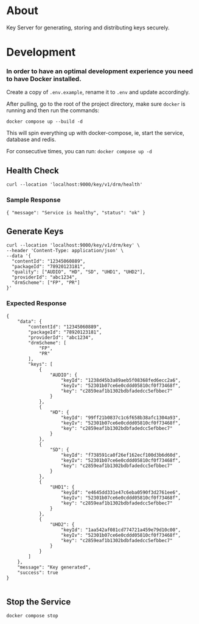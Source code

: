 # About
Key Server for generating, storing and distributing keys securely.


# Development
### In order to have an optimal development experience you need to have Docker installed.
Create a copy of `.env.example`, rename it to `.env` and update accordingly.

After pulling, go to the root of the project directory, make sure `docker`
is running and then run the commands:
```
docker compose up --build -d
```
This will spin everything up with docker-compose, ie, start the service, database and redis.

For consecutive times, you can run:
`docker compose up -d`


## Health Check

`curl --location 'localhost:9000/key/v1/drm/health'`

### Sample Response
`{
"message": "Service is healthy",
"status": "ok"
}`

## Generate Keys

```
curl --location 'localhost:9000/key/v1/drm/key' \
--header 'Content-Type: application/json' \
--data '{
  "contentId": "12345060889",
  "packageId": "78920123181",
  "quality": ["AUDIO", "HD", "SD", "UHD1", "UHD2"],
  "providerId": "abc1234",
  "drmScheme": ["FP", "PR"]
}'
```

### Expected Response

```
{
    "data": {
        "contentId": "12345060889",
        "packageId": "78920123181",
        "providerId": "abc1234",
        "drmScheme": [
            "FP",
            "PR"
        ],
        "keys": [
            {
                "AUDIO": {
                    "keyId": "1238d45b3a89aeb5f08368fed6ecc2a6",
                    "keyIv": "52301b07ce6e0cddd05810cf0f73468f",
                    "key": "c2859eaf1b1302bdbfadedcc5efbbec7"
                }
            },
            {
                "HD": {
                    "keyId": "99ff21b0837c1c6f658b38afc1304a93",
                    "keyIv": "52301b07ce6e0cddd05810cf0f73468f",
                    "key": "c2859eaf1b1302bdbfadedcc5efbbec7"
                }
            },
            {
                "SD": {
                    "keyId": "f738591ca0f26ef162ecf100d3b6d60d",
                    "keyIv": "52301b07ce6e0cddd05810cf0f73468f",
                    "key": "c2859eaf1b1302bdbfadedcc5efbbec7"
                }
            },
            {
                "UHD1": {
                    "keyId": "e4645dd331e47c6eba0590f3d2761ee6",
                    "keyIv": "52301b07ce6e0cddd05810cf0f73468f",
                    "key": "c2859eaf1b1302bdbfadedcc5efbbec7"
                }
            },
            {
                "UHD2": {
                    "keyId": "1aa542af081cd774721a459e79d10c00",
                    "keyIv": "52301b07ce6e0cddd05810cf0f73468f",
                    "key": "c2859eaf1b1302bdbfadedcc5efbbec7"
                }
            }
        ]
    },
    "message": "Key generated",
    "success": true
}


```


## Stop the Service

`docker compose stop`



